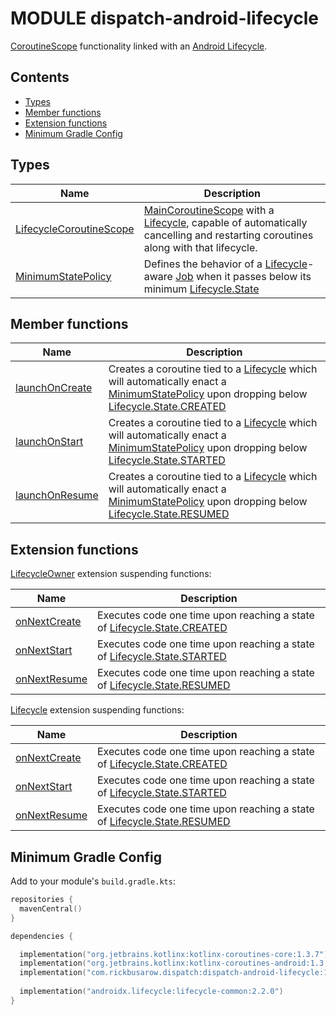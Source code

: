 # MODULE dispatch-android-lifecycle

[CoroutineScope] functionality linked with an [Android Lifecycle].

## Contents
<!--- TOC -->

* [Types](#types)
* [Member functions](#member-functions)
* [Extension functions](#extension-functions)
* [Minimum Gradle Config](#minimum-gradle-config)

<!--- END -->

## Types

| **Name**       | **Description**
| -------------  | --------------- |
| [LifecycleCoroutineScope] | [MainCoroutineScope] with a [Lifecycle], capable of automatically cancelling and restarting coroutines along with that lifecycle.
| [MinimumStatePolicy] | Defines the behavior of a [Lifecycle]-aware [Job] when it passes below its minimum [Lifecycle.State]

## Member functions

| **Name**          | **Description**
| -------------     | --------------- |
| [launchOnCreate]  | Creates a coroutine tied to a [Lifecycle] which will automatically enact a [MinimumStatePolicy] upon dropping below [Lifecycle.State.CREATED]
| [launchOnStart]   | Creates a coroutine tied to a [Lifecycle] which will automatically enact a [MinimumStatePolicy] upon dropping below [Lifecycle.State.STARTED]
| [launchOnResume]  | Creates a coroutine tied to a [Lifecycle] which will automatically enact a [MinimumStatePolicy] upon dropping below [Lifecycle.State.RESUMED]

## Extension functions

[LifecycleOwner] extension suspending functions:

| **Name**                                     | **Description**
| -------------------                          | ---------------
| [onNextCreate][LifecycleOwner.onNextCreate]  | Executes code one time upon reaching a state of [Lifecycle.State.CREATED]
| [onNextStart][LifecycleOwner.onNextStart]    | Executes code one time upon reaching a state of [Lifecycle.State.STARTED]
| [onNextResume][LifecycleOwner.onNextResume]  | Executes code one time upon reaching a state of [Lifecycle.State.RESUMED]

[Lifecycle] extension suspending functions:

| **Name**                                | **Description**
| -------------------                     | ---------------
| [onNextCreate][Lifecycle.onNextCreate]  | Executes code one time upon reaching a state of [Lifecycle.State.CREATED]
| [onNextStart][Lifecycle.onNextStart]    | Executes code one time upon reaching a state of [Lifecycle.State.STARTED]
| [onNextResume][Lifecycle.onNextResume]  | Executes code one time upon reaching a state of [Lifecycle.State.RESUMED]


## Minimum Gradle Config

Add to your module's `build.gradle.kts`:

``` kotlin
repositories {
  mavenCentral()
}

dependencies {

  implementation("org.jetbrains.kotlinx:kotlinx-coroutines-core:1.3.7")
  implementation("org.jetbrains.kotlinx:kotlinx-coroutines-android:1.3.7")
  implementation("com.rickbusarow.dispatch:dispatch-android-lifecycle:1.0.0-beta04")
  
  implementation("androidx.lifecycle:lifecycle-common:2.2.0")
}
```

<!--- MODULE dispatch-core-->
<!--- INDEX  -->
[MainCoroutineScope]: https://rbusarow.github.io/Dispatch/dispatch-core//dispatch.core/-main-coroutine-scope.html
<!--- MODULE dispatch-android-lifecycle-->
<!--- INDEX  -->
[LifecycleCoroutineScope]: https://rbusarow.github.io/Dispatch/dispatch-android-lifecycle//dispatch.android.lifecycle/-lifecycle-coroutine-scope/index.html
[MinimumStatePolicy]: https://rbusarow.github.io/Dispatch/dispatch-android-lifecycle//dispatch.android.lifecycle/-lifecycle-coroutine-scope/-minimum-state-policy/index.html
[launchOnCreate]: https://rbusarow.github.io/Dispatch/dispatch-android-lifecycle//dispatch.android.lifecycle/-lifecycle-coroutine-scope/launch-on-create.html
[launchOnStart]: https://rbusarow.github.io/Dispatch/dispatch-android-lifecycle//dispatch.android.lifecycle/-lifecycle-coroutine-scope/launch-on-start.html
[launchOnResume]: https://rbusarow.github.io/Dispatch/dispatch-android-lifecycle//dispatch.android.lifecycle/-lifecycle-coroutine-scope/launch-on-resume.html
[LifecycleOwner.onNextCreate]: https://rbusarow.github.io/Dispatch/dispatch-android-lifecycle//dispatch.android.lifecycle/androidx.lifecycle.-lifecycle-owner/on-next-create.html
[LifecycleOwner.onNextStart]: https://rbusarow.github.io/Dispatch/dispatch-android-lifecycle//dispatch.android.lifecycle/androidx.lifecycle.-lifecycle-owner/on-next-start.html
[LifecycleOwner.onNextResume]: https://rbusarow.github.io/Dispatch/dispatch-android-lifecycle//dispatch.android.lifecycle/androidx.lifecycle.-lifecycle-owner/on-next-resume.html
[Lifecycle.onNextCreate]: https://rbusarow.github.io/Dispatch/dispatch-android-lifecycle//dispatch.android.lifecycle/androidx.lifecycle.-lifecycle/on-next-create.html
[Lifecycle.onNextStart]: https://rbusarow.github.io/Dispatch/dispatch-android-lifecycle//dispatch.android.lifecycle/androidx.lifecycle.-lifecycle/on-next-start.html
[Lifecycle.onNextResume]: https://rbusarow.github.io/Dispatch/dispatch-android-lifecycle//dispatch.android.lifecycle/androidx.lifecycle.-lifecycle/on-next-resume.html
<!--- END -->
[Android Lifecycle]: https://developer.android.com/reference/androidx/lifecycle/Lifecycle.html
[CoroutineScope]: https://kotlin.github.io/kotlinx.coroutines/kotlinx-coroutines-core/kotlinx.coroutines/coroutine-scope.html
[Job]: https://kotlin.github.io/kotlinx.coroutines/kotlinx-coroutines-core/kotlinx.coroutines/-job/index.html
[Lifecycle.State.CREATED]: https://developer.android.com/reference/androidx/lifecycle/Lifecycle.State.html#CREATED
[Lifecycle.State.RESUMED]: https://developer.android.com/reference/androidx/lifecycle/Lifecycle.State.html#RESUMED
[Lifecycle.State.STARTED]: https://developer.android.com/reference/androidx/lifecycle/Lifecycle.State.html#STARTED
[Lifecycle.State]: https://developer.android.com/reference/androidx/lifecycle/Lifecycle.State.html
[Lifecycle]: https://developer.android.com/reference/androidx/lifecycle/Lifecycle.html
[LifecycleOwner]: https://developer.android.com/reference/androidx/lifecycle/LifecycleOwner.html
